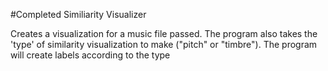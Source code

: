 #Completed Similiarity Visualizer

Creates a visualization for a music file passed. The program also takes the 'type' of similarity visualization to make ("pitch" or "timbre"). The program will create labels according to the type